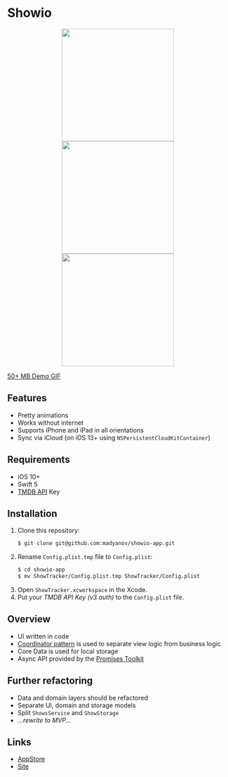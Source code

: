 # Showio

<p align="center">
    <img src="assets/screen-1.png" width="256" />
    <img src="assets/screen-2.png" width="256" />
    <img src="assets/screen-3.png" width="256" />
</p>

[50+ MB Demo GIF](assets/demo.gif)

## Features

- Pretty animations
- Works without internet
- Supports iPhone and iPad in all orientations
- Sync via iCloud (on iOS 13+ using `NSPersistentCloudKitContainer`)

## Requirements

- iOS 10+
- Swift 5
- [TMDB API](https://www.themoviedb.org/documentation/api) Key

## Installation

1. Clone this repository:
    ```bash
    $ git clone git@github.com:madyanov/showio-app.git
    ```
2. Rename `Config.plist.tmp` file to `Config.plist`:
    ```bash
    $ cd showio-app
    $ mv ShowTracker/Config.plist.tmp ShowTracker/Config.plist
    ```
3. Open `ShowTracker.xcworkspace` in the Xcode.
4. Put your *TMDB API Key (v3 auth)* to the `Config.plist` file.

## Overview

- UI written in code
- [Coordinator pattern](http://khanlou.com/2015/10/coordinators-redux/) is used to separate view logic from business logic
- Core Data is used for local storage
- Async API provided by the [Promises Toolkit](https://github.com/madyanov/Promises)

## Further refactoring

- Data and domain layers should be refactored
- Separate UI, domain and storage models
- Split `ShowsService` and `ShowStorage`
- *...rewrite to MVP...*

## Links

- [AppStore](https://itunes.apple.com/app/id1445035408)
- [Site](https://madyanov.github.io/showio/)
